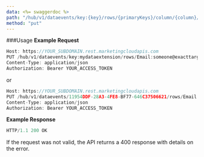 ```yaml
---
data: <%= swaggerdoc %>
path: "/hub/v1/dataevents/key:{key}/rows/{primaryKeys}/column/{column}/increment"
method: "put"
---
```

###Usage
**Example Request**
```js
Host: https://YOUR_SUBDOMAIN.rest.marketingcloudapis.com
PUT /hub/v1/dataevents/key:mydataextension/rows/Email:someone@exacttarget.com/column/FollowerCount/increment?step=10
Content-Type: application/json
Authorization: Bearer YOUR_ACCESS_TOKEN
```
or
```js
Host: https://YOUR_SUBDOMAIN.rest.marketingcloudapis.com
PUT /hub/v1/dataevents/11954DDF-28A3-4FE8-BF77-646C37506621/rows/Email:someone@exacttarget.com/column/FollowerCount/increment?step=10
Content-Type: application/json
Authorization: Bearer YOUR_ACCESS_TOKEN
```
**Example Response**
```js
HTTP/1.1 200 OK
```

If the request was not valid, the API returns a 400 response with details on the error.

